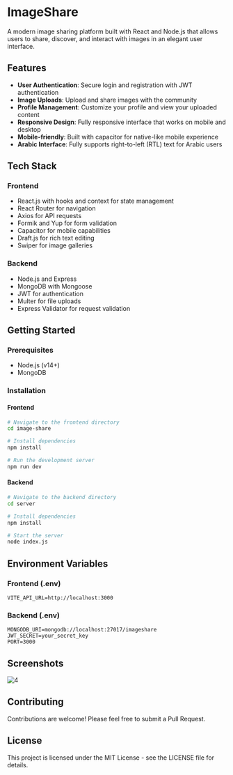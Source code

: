 # ImageShare

A modern image sharing platform built with React and Node.js that allows users to share, discover, and interact with images in an elegant user interface.

## Features

- **User Authentication**: Secure login and registration with JWT authentication
- **Image Uploads**: Upload and share images with the community
- **Profile Management**: Customize your profile and view your uploaded content
- **Responsive Design**: Fully responsive interface that works on mobile and desktop
- **Mobile-friendly**: Built with capacitor for native-like mobile experience
- **Arabic Interface**: Fully supports right-to-left (RTL) text for Arabic users

## Tech Stack

### Frontend
- React.js with hooks and context for state management
- React Router for navigation
- Axios for API requests
- Formik and Yup for form validation
- Capacitor for mobile capabilities
- Draft.js for rich text editing
- Swiper for image galleries

### Backend
- Node.js and Express
- MongoDB with Mongoose
- JWT for authentication
- Multer for file uploads
- Express Validator for request validation

## Getting Started

### Prerequisites
- Node.js (v14+)
- MongoDB

### Installation

#### Frontend
```bash
# Navigate to the frontend directory
cd image-share

# Install dependencies
npm install

# Run the development server
npm run dev
```

#### Backend
```bash
# Navigate to the backend directory
cd server

# Install dependencies
npm install

# Start the server
node index.js
```

## Environment Variables

### Frontend (.env)
```
VITE_API_URL=http://localhost:3000
```

### Backend (.env)
```
MONGODB_URI=mongodb://localhost:27017/imageshare
JWT_SECRET=your_secret_key
PORT=3000
```
## Screenshots

![4](https://github.com/user-attachments/assets/ab8c7b5f-556a-45df-9fe7-a8f658d5a066)



## Contributing

Contributions are welcome! Please feel free to submit a Pull Request.

## License

This project is licensed under the MIT License - see the LICENSE file for details.

